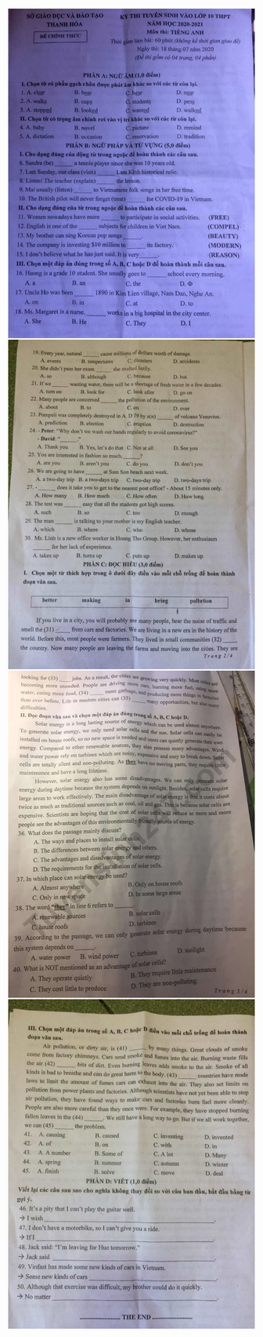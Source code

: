 [![de-thi-vao-10-mon-tieng-anh-tinh-thanh-hoa-2020-2021.jpgg](https://github.com/uploadimagefree/2021/blob/main/de-thi-vao-10-mon-tieng-anh-tinh-thanh-hoa-2020-2021.jpg?raw=true)](https://github.com/uploadimagefree/2021/blob/main/de-thi-vao-10-mon-tieng-anh-tinh-thanh-hoa-2020-2021.jpg?raw=true)
[![de-thi-vao-10-mon-tieng-anh-tinh-thanh-hoa-2020-2021-1.jpg](https://github.com/uploadimagefree/2021/blob/main/de-thi-vao-10-mon-tieng-anh-tinh-thanh-hoa-2020-2021-1.jpg?raw=true)](https://github.com/uploadimagefree/2021/blob/main/de-thi-vao-10-mon-tieng-anh-tinh-thanh-hoa-2020-2021-1.jpg?raw=true)
[![de-thi-vao-10-mon-tieng-anh-tinh-thanh-hoa-2020-2021-2.jpg](https://github.com/uploadimagefree/2021/blob/main/de-thi-vao-10-mon-tieng-anh-tinh-thanh-hoa-2020-2021-2.jpg?raw=true)](https://github.com/uploadimagefree/2021/blob/main/de-thi-vao-10-mon-tieng-anh-tinh-thanh-hoa-2020-2021-2.jpg?raw=true)
[![de-thi-vao-10-mon-tieng-anh-tinh-thanh-hoa-2020-2021-3.jpg](https://github.com/uploadimagefree/2021/blob/main/de-thi-vao-10-mon-tieng-anh-tinh-thanh-hoa-2020-2021-3.jpg?raw=true)](https://github.com/uploadimagefree/2021/blob/main/de-thi-vao-10-mon-tieng-anh-tinh-thanh-hoa-2020-2021-3.jpg?raw=true)
